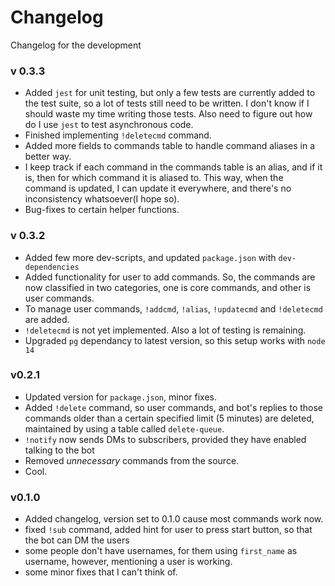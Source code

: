 # Changelog

Changelog for the development

### v 0.3.3
- Added `jest` for unit testing, but only a few tests are currently added to the test suite, so a lot of tests still need to be written. I don't know if I should waste my time writing those tests. Also need to figure out how do I use `jest` to test asynchronous code.
- Finished implementing `!deletecmd` command.
- Added more fields to commands table to handle command aliases in a better way.
- I keep track if each command in the commands table is an alias, and if it is, then for which command it is aliased to. This way, when the command is updated, I can update it everywhere, and there's no inconsistency whatsoever(I hope so). 
- Bug-fixes to certain helper functions. 


### v 0.3.2
- Added few more dev-scripts, and updated `package.json` with `dev-dependencies`
- Added functionality for user to add commands. So, the commands are now classified in two categories, one is core commands, and other is user commands. 
- To manage user commands, `!addcmd`, `!alias`, `!updatecmd` and `!deletecmd` are added. 
- `!deletecmd` is not yet implemented. Also a lot of testing is remaining. 
- Upgraded `pg` dependancy to latest version, so this setup works with `node 14`
  
### v0.2.1

- Updated version for `package.json`, minor fixes.
- Added `!delete` command, so user commands, and bot's replies to those commands older than a certain specified limit (5 minutes) are deleted, maintained by using a table called `delete-queue`.
- `!notify` now sends DMs to subscribers, provided they have enabled talking to the bot
- Removed _unnecessary_ commands from the source.
- Cool.

### v0.1.0

- Added changelog, version set to 0.1.0 cause most commands work now.
- fixed `!sub` command, added hint for user to press start button, so that the bot can DM the users
- some people don't have usernames, for them using `first_name` as username, however, mentioning a user is working.
- some minor fixes that I can't think of.

